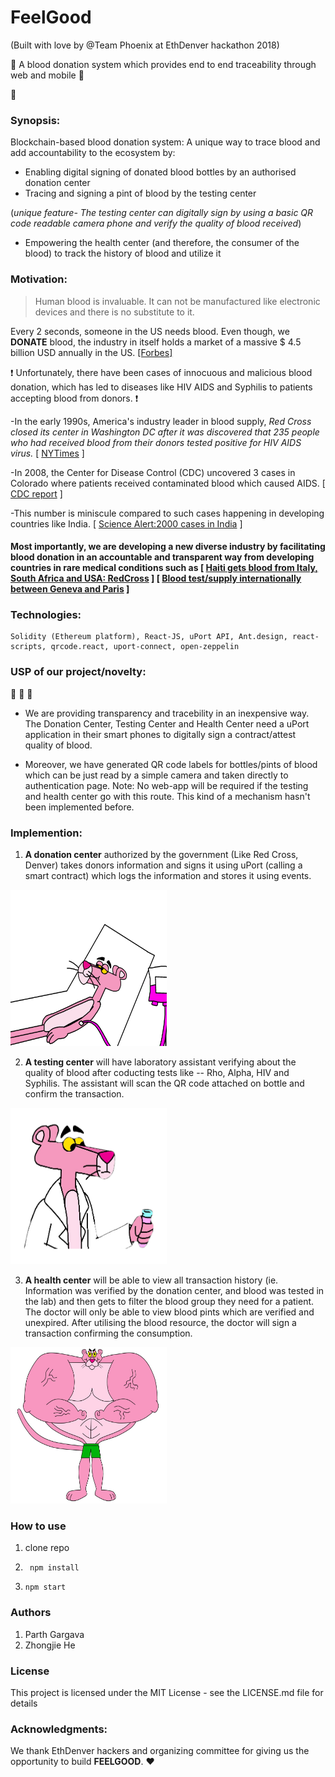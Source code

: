  # FeelGood

 (Built with love by @Team Phoenix at EthDenver hackathon 2018)
 
 
:small_red_triangle:  A blood donation system which provides end to end traceability through web and mobile :small_red_triangle:
 
 :hospital:

### Synopsis:
Blockchain-based blood donation system: A unique way to trace blood and add accountability to the ecosystem by:
- Enabling digital signing of donated blood bottles by an authorised donation center
- Tracing and signing a pint of blood by the testing center

(*unique feature- The testing center can digitally sign by using a basic QR code readable camera phone and verify the quality of blood received*)
- Empowering the health center (and therefore, the consumer of the blood) to track the history of blood and utilize it

### Motivation:

> Human blood is invaluable. It can not be manufactured like electronic devices and there is no substitute to it. 

Every 2 seconds, someone in the US needs blood. Even though, we **DONATE** blood, the industry in itself holds a market of a massive $ 4.5 billion USD annually in the US. [ [Forbes] ](https://www.forbes.com/sites/erincarlyle/2012/06/27/blood-money-the-guys-who-trade-your-blood-for-profit/#27d29e7282e2) 

:heavy_exclamation_mark: Unfortunately, there have been cases of innocuous and malicious blood donation, which has led to diseases like HIV AIDS and Syphilis to patients accepting blood from donors. :heavy_exclamation_mark: 


-In the early 1990s, America's industry leader in blood supply, *Red Cross closed its center in Washington DC after it was discovered that 235 people who had received blood from their donors tested positive for HIV AIDS virus.* [ [NYTimes](http://www.nytimes.com/1991/07/07/business/all-about-blood-banks-a-multibillion-dollar-business-in-a-nonprofit-world.html?pagewanted=all) ] 

-In 2008, the Center for Disease Control (CDC) uncovered 3 cases in Colorado where patients received contaminated blood which caused AIDS.
[ [CDC report](https://www.cdc.gov/mmwr/preview/mmwrhtml/mm5941a3.htm) ]

-This number is miniscule compared to such cases happening in developing countries like India. [ [Science Alert:2000 cases in India](https://www.sciencealert.com/blood-transfusions-have-given-hiv-to-more-than-2-000-people-in-india) ]

#### Most importantly, we are developing a new diverse industry by facilitating blood donation in an accountable and transparent way from developing countries in rare medical conditions such as [ [Haiti gets blood from Italy, South Africa and USA: RedCross](http://www.redcross.org/news/article/Red-Cross-Working-across-Borders-to-Ensure-Haitis-Blood-Supply) ] [ [Blood test/supply internationally between Geneva and Paris](https://www.theatlantic.com/health/archive/2014/10/the-most-precious-blood-on-earth/381911/) ]

### Technologies:
```
Solidity (Ethereum platform), React-JS, uPort API, Ant.design, react-scripts, qrcode.react, uport-connect, open-zeppelin
```
### USP of our project/novelty:
:star2: :star2: :star2:
- We are providing transparency and tracebility in an inexpensive way. The Donation Center, Testing Center and Health Center need a uPort application in their smart phones to digitally sign a contract/attest quality of blood.

- Moreover, we have generated QR code labels for bottles/pints of blood which can be just read by a simple camera and taken directly to authentication page. Note: No web-app will be required if the testing and health center go with this route. This kind of a mechanism hasn't been implemented before. 

### Implemention:

1. **A donation center** authorized by the government (Like Red Cross, Denver) takes donors information and signs it using uPort (calling a smart contract) which logs the information and stores it using events.
<img src="./public/donate_panther.png" width="250px" height="250px"/>



2. **A testing center** will have laboratory assistant verifying about the quality of blood after coducting tests like -- Rho, Alpha, HIV and Syphilis. The assistant will scan the QR code attached on bottle and confirm the transaction.
<img src="./public/transparent_pinkpanther.png" width="250px" height="250px"/>


3. **A health center** will be able to view all transaction history (ie. Information was verified by the donation center, and blood was tested in the lab) and then gets to filter the blood group they need for a patient. The doctor will only be able to view blood pints which are verified and unexpired. After utilising the blood resource, the doctor will sign a transaction confirming the consumption.
<img src="./public/healthy_panther.png" width="250px" height="250px"/>


### How to use

1. clone repo

2. ``` npm install```

3. ```npm start```

### Authors

1. Parth Gargava
2. Zhongjie He

### License

This project is licensed under the MIT License - see the LICENSE.md file for details

### Acknowledgments:

We thank EthDenver hackers and organizing committee for giving us the opportunity to build **FEELGOOD**. :heart:



